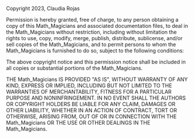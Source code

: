 Copyright 2023, Claudia Rojas

Permission is hereby granted, free of charge, to any person obtaining a copy of this Math_Magicians and associated documentation files, to deal in the Math_Magicians without restriction, including without limitation the rights to use, copy, modify, merge, publish, distribute, sublicense, and/or sell copies of the Math_Magicians, and to permit persons to whom the Math_Magicians is furnished to do so, subject to the following conditions:

The above copyright notice and this permission notice shall be included in all copies or substantial portions of the Math_Magicians.

THE Math_Magicians IS PROVIDED "AS IS", WITHOUT WARRANTY OF ANY KIND, EXPRESS OR IMPLIED, INCLUDING BUT NOT LIMITED TO THE WARRANTIES OF MERCHANTABILITY, FITNESS FOR A PARTICULAR PURPOSE AND NONINFRINGEMENT. IN NO EVENT SHALL THE AUTHORS OR COPYRIGHT HOLDERS BE LIABLE FOR ANY CLAIM, DAMAGES OR OTHER LIABILITY, WHETHER IN AN ACTION OF CONTRACT, TORT OR OTHERWISE, ARISING FROM, OUT OF OR IN CONNECTION WITH THE Math_Magicians OR THE USE OR OTHER DEALINGS IN THE Math_Magicians.
